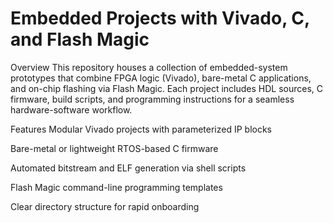 #  Embedded Projects with Vivado, C, and Flash Magic

Overview
This repository houses a collection of embedded-system prototypes that combine FPGA logic (Vivado), bare-metal C applications, and on-chip flashing via Flash Magic. Each project includes HDL sources, C firmware, build scripts, and programming instructions for a seamless hardware-software workflow.

Features
Modular Vivado projects with parameterized IP blocks

Bare-metal or lightweight RTOS-based C firmware

Automated bitstream and ELF generation via shell scripts

Flash Magic command-line programming templates

Clear directory structure for rapid onboarding
